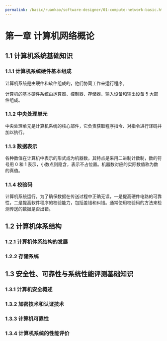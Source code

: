 ```yaml
---
permalink: /basic/ruankao/software-designer/01-compute-network-basic.html
---
```


# 第一章 计算机网络概论

## 1.1 计算机系统基础知识

### 1.1.1 计算机系统硬件基本组成

计算机系统是由硬件和软件组成的，他们协同工作来运行程序。

计算机的基本硬件系统由运算器、控制器、存储器、输入设备和输出设备 5 大部件组成。

### 1.1.2 中央处理单元

中央处理单元是计算机系统的核心部件，它负责获取程序指令、对指令进行译码并加以执行。

### 1.1.3 数据表示

各种数值在计算机中表示的形式成为机器数，其特点是采用二进制计数制，数的符号用 0 和 1 表示，小数点则隐含，表示不占位置。机器数对应的实际数值称为数的真值。

### 1.1.4 校验码

计算机系统运行，为了确保数据在传送过程中正确无误，一是提高硬件电路的可靠性，二是提高软件程序的校验能力，包括差错和纠错。通常使用校验码的方法来检测传送的数据是否出错。

## 1.2 计算机体系结构

### 1.2.1 计算机体系结构的发展

### 1.2.2 存储系统

## 1.3 安全性、可靠性与系统性能评测基础知识

### 1.3.1 计算机安全概述

### 1.3.2 加密技术和认证技术

### 1.3.3 计算机可靠性

### 1.3.4 计算机系统的性能评价
